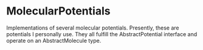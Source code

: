 # MolecularPotentials
Implementations of several molecular potentials. Presently, these are potentials I personally use. They all fulfill the AbstractPotential interface and operate on an AbstractMolecule type.
